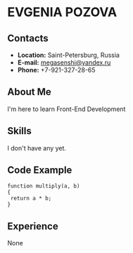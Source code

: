 # EVGENIA POZOVA

## Contacts
* __Location:__ Saint-Petersburg, Russia
* __E-mail:__ megasenshi@yandex.ru
* __Phone:__ +7-921-327-28-65

## About Me
I'm here to learn Front-End Development
## Skills
I don't have any yet.
## Code Example
```
function multiply(a, b)
{
 return a * b;
}
```
## Experience
None